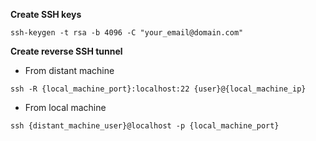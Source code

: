 **Create SSH keys**
```shell script
ssh-keygen -t rsa -b 4096 -C "your_email@domain.com"
```

**Create reverse SSH tunnel**
- From distant machine
```shell script
ssh -R {local_machine_port}:localhost:22 {user}@{local_machine_ip}
```

- From local machine
```shell script
ssh {distant_machine_user}@localhost -p {local_machine_port}
```
